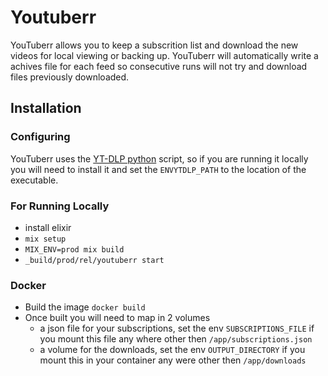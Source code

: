 # Youtuberr

YouTuberr allows you to keep a subscrition list and download the new videos for local viewing or backing up.  YouTuberr will automatically write a achives file for each feed so consecutive runs will not try and download files previously downloaded.

## Installation

### Configuring

YouTuberr uses the [YT-DLP python](https://github.com/yt-dlp/yt-dlp) script, so if you are running it locally you will need to install it and set the `ENVYTDLP_PATH` to the location of the executable.

### For Running Locally

- install elixir
- `mix setup`
- `MIX_ENV=prod mix build`
- `_build/prod/rel/youtuberr start`

### Docker

- Build the image `docker build`
- Once built you will need to map in 2 volumes
    - a json file for your subscriptions, set the env `SUBSCRIPTIONS_FILE` if you mount this file any where other then `/app/subscriptions.json`
    - a volume for the downloads, set the env `OUTPUT_DIRECTORY` if you mount this in your container any were other then `/app/downloads`
